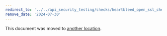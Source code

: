 ```yaml
---
redirect_to: '../../api_security_testing/checks/heartbleed_open_ssl_check.md'
remove_date: '2024-07-30'
---
```


This document was moved to [another location](../../api_security_testing/checks/heartbleed_open_ssl_check.md).

<!-- This redirect file can be deleted after <2024-07-30>. -->
<!-- Redirects that point to other docs in the same project expire in three months. -->
<!-- Redirects that point to docs in a different project or site (for example, link is not relative and starts with `https:`) expire in one year. -->
<!-- Before deletion, see: https://docs.gitlab.com/ee/development/documentation/redirects.html -->